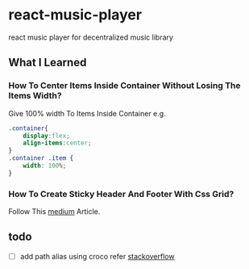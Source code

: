 # react-music-player
react music player for decentralized music library

## What I Learned

### How To Center Items Inside Container Without Losing The Items Width?

Give 100% width To Items Inside Container
e.g.
```css
.container{
    display:flex;
    align-items:center;
}
.container .item {
    width: 100%;
}
```

### How To Create Sticky Header And Footer With Css Grid?

Follow This [medium](https://medium.com/@beyondborders/beginner-css-grid-sticky-navigation-scrolling-content-7c4de0a8d1dc) Article.


## todo

- [ ] add path alias using croco refer [stackoverflow](https://stackoverflow.com/questions/63067555/how-to-make-an-import-shortcut-alias-in-create-react-app) 